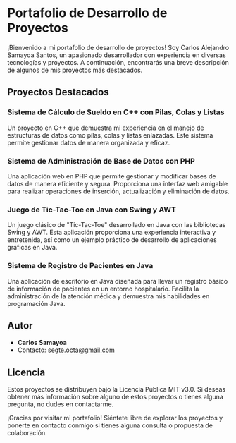
# Portafolio de Desarrollo de Proyectos

¡Bienvenido a mi portafolio de desarrollo de proyectos! Soy Carlos Alejandro Samayoa Santos, un apasionado desarrollador con experiencia en diversas tecnologías y proyectos. A continuación, encontrarás una breve descripción de algunos de mis proyectos más destacados.

## Proyectos Destacados

### Sistema de Cálculo de Sueldo en C++ con Pilas, Colas y Listas

Un proyecto en C++ que demuestra mi experiencia en el manejo de estructuras de datos como pilas, colas y listas enlazadas. Este sistema permite gestionar datos de manera organizada y eficaz.

### Sistema de Administración de Base de Datos con PHP

Una aplicación web en PHP que permite gestionar y modificar bases de datos de manera eficiente y segura. Proporciona una interfaz web amigable para realizar operaciones de inserción, actualización y eliminación de datos.

### Juego de Tic-Tac-Toe en Java con Swing y AWT

Un juego clásico de "Tic-Tac-Toe" desarrollado en Java con las bibliotecas Swing y AWT. Esta aplicación proporciona una experiencia interactiva y entretenida, así como un ejemplo práctico de desarrollo de aplicaciones gráficas en Java.

### Sistema de Registro de Pacientes en Java

Una aplicación de escritorio en Java diseñada para llevar un registro básico de información de pacientes en un entorno hospitalario. Facilita la administración de la atención médica y demuestra mis habilidades en programación Java.

## Autor

- **Carlos Samayoa**
- Contacto: segte.octa@gmail.com

## Licencia

Estos proyectos se distribuyen bajo la Licencia Pública MIT v3.0. Si deseas obtener más información sobre alguno de estos proyectos o tienes alguna pregunta, no dudes en contactarme.

¡Gracias por visitar mi portafolio! Siéntete libre de explorar los proyectos y ponerte en contacto conmigo si tienes alguna consulta o propuesta de colaboración.
